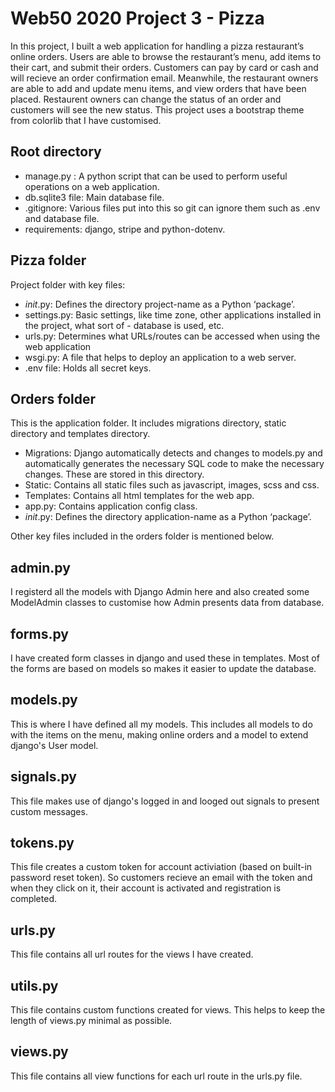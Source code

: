 # Web50 2020 Project 3 - Pizza

In this project, I built a web application for handling a pizza restaurant’s online orders. Users are able to browse the restaurant’s menu, add items to their cart, and submit their orders. Customers can pay by card or cash and will recieve an order confirmation email. Meanwhile, the restaurant owners are able to add and update menu items, and view orders that have been placed. Restaurent owners can change the status of an order and customers will see the new status. This project uses a bootstrap theme from colorlib that I have customised.

## Root directory

- manage.py : A python script that can be used to perform useful operations on a web application.
- db.sqlite3 file: Main database file.
- .gitignore: Various files put into this so git can ignore them such as .env and database file.
- requirements: django, stripe and python-dotenv.

## Pizza folder

Project folder with key files:

- _init_.py: Defines the directory project-name as a Python ‘package’.
- settings.py: Basic settings, like time zone, other applications installed in the project, what sort of - database is used, etc.
- urls.py: Determines what URLs/routes can be accessed when using the web application
- wsgi.py: A file that helps to deploy an application to a web server.
- .env file: Holds all secret keys.

## Orders folder

This is the application folder. It includes migrations directory, static directory and templates directory.

- Migrations: Django automatically detects and changes to models.py and automatically generates the necessary SQL code to make the necessary changes. These are stored in this directory.
- Static: Contains all static files such as javascript, images, scss and css.
- Templates: Contains all html templates for the web app.
- app.py: Contains application config class.
- _init_.py: Defines the directory application-name as a Python ‘package’.

Other key files included in the orders folder is mentioned below.

## admin.py

I registerd all the models with Django Admin here and also created some ModelAdmin classes to customise how Admin presents data from database.

## forms.py

I have created form classes in django and used these in templates. Most of the forms are based on models so makes it easier to update the database.

## models.py

This is where I have defined all my models. This includes all models to do with the items on the menu, making online orders and a model to extend django's User model.

## signals.py

This file makes use of django's logged in and looged out signals to present custom messages.

## tokens.py

This file creates a custom token for account activiation (based on built-in password reset token). So customers recieve an email with the token and when they click on it, their account is activated and registration is completed.

## urls.py

This file contains all url routes for the views I have created.

## utils.py

This file contains custom functions created for views. This helps to keep the length of views.py minimal as possible.

## views.py

This file contains all view functions for each url route in the urls.py file.
